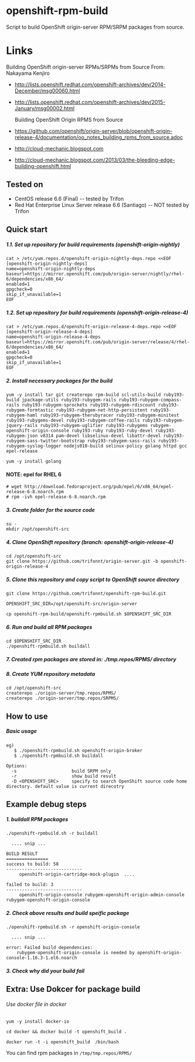 openshift-rpm-build
==================

Script to build OpenShift origin-server RPM/SRPM packages from source.


Links
=====

   Building OpenShift origin-server RPMs/SRPMs from Source
   From: Nakayama Kenjiro <nakayamakenjiro at gmail com>
 + http://lists.openshift.redhat.com/openshift-archives/dev/2014-December/msg00060.html
 + http://lists.openshift.redhat.com/openshift-archives/dev/2015-January/msg00002.html

   Building OpenShift Origin RPMS from Source
 - https://github.com/openshift/origin-server/blob/openshift-origin-release-4/documentation/oo_notes_building_rpms_from_source.adoc

 - http://cloud-mechanic.blogspot.com
 - http://cloud-mechanic.blogspot.com/2013/03/the-bleeding-edge-building-openshift.html


Tested on
-----
* CentOS release 6.6 (Final) -- tested by Trifon
* Red Hat Enterprise Linux Server release 6.6 (Santiago) -- NOT tested by Trifon

Quick start
----------

##### 1.1. Set up repository for build requirements (openshift-origin-nightly)
```
cat > /etc/yum.repos.d/openshift-origin-nightly-deps.repo <<EOF
[openshift-origin-nightly-deps]
name=openshift-origin-nightly-deps
baseurl=https://mirror.openshift.com/pub/origin-server/nightly/rhel-6/dependencies/x86_64/
enabled=1
gpgcheck=0
skip_if_unavailable=1
EOF
```

##### 1.2. Set up repository for build requirements (openshift-origin-release-4)
```
cat > /etc/yum.repos.d/openshift-origin-release-4-deps.repo <<EOF
[openshift-origin-release-4-deps]
name=openshift-origin-release-4-deps
baseurl=https://mirror.openshift.com/pub/origin-server/release/4/rhel-6/dependencies/x86_64/
enabled=1
gpgcheck=0
skip_if_unavailable=1
EOF
```

##### 2. Install necessary packages for the build
```
yum -y install tar git createrepo rpm-build scl-utils-build ruby193-build jpackage-utils ruby193-rubygem-rails ruby193-rubygem-compass-rails ruby193-rubygem-sprockets ruby193-rubygem-rdiscount ruby193-rubygem-formtastic ruby193-rubygem-net-http-persistent ruby193-rubygem-haml ruby193-rubygem-therubyracer ruby193-rubygem-minitest ruby193-rubygems-devel ruby193-rubygem-coffee-rails ruby193-rubygem-jquery-rails ruby193-rubygem-uglifier ruby193-rubygems rubygem-openshift-origin-console ruby193-ruby ruby193-ruby-devel ruby193-rubygem-json v8314 pam-devel libselinux-devel libattr-devel ruby193-rubygem-sass-twitter-bootstrap ruby193-rubygem-sass-rails ruby193-rubygem-syslog-logger nodejs010-build selinux-policy golang httpd gcc epel-release

yum -y install golang
```

#### NOTE: epel for RHEL 6
```
# wget http://download.fedoraproject.org/pub/epel/6/x86_64/epel-release-6-8.noarch.rpm
# rpm -ivh epel-release-6-8.noarch.rpm
```

##### 3. Create folder for the source code
```
su -
mkdir /opt/openshift-src
```

##### 4. Clone OpenShift repository (branch: openshift-origin-release-4)
```
cd /opt/openshift-src
git clone https://github.com/trifonnt/origin-server.git -b openshift-origin-release-4
```

##### 5. Clone this repository and copy script to OpenShift source directory
```
git clone https://github.com/trifonnt/openshift-rpm-build.git
```

```
OPENSHIFT_SRC_DIR=/opt/openshift-src/origin-server
```

```
cp openshift-rpm-build/openshift-rpmbuild.sh $OPENSHIFT_SRC_DIR
```

##### 6. Run and build all RPM packages
```
cd $OPENSHIFT_SRC_DIR
./openshift-rpmbuild.sh buildall
```

##### 7. Created rpm packages are stored in: ./tmp.repos/RPMS/ directory

##### 8. Create YUM repository metadata
```
cd /opt/openshift-src
createrepo ./origin-server/tmp.repos/RPMS/
createrepo ./origin-server/tmp.repos/SRPMS/
```


How to use
----------

##### Basic usage

````
eg)
   $ ./openshift-rpmbuild.sh openshift-origin-broker
   $ ./openshift-rpmbuild.sh buildall

Options:
  -s                     build SRPM only
  -r                     show build result
  -D <OPENSHIFT_SRC>     specify to search OpenShift source code home directory. default value is current direcotry
````

Example debug steps
---------

##### 1. buildall RPM packages

````
./openshift-rpmbuild.sh -r buildall

  .... snip ...

BUILD RESULT
================
success to build: 58
-----------------------------
     openshift-origin-cartridge-mock-plugin  ....

failed to build: 3
-----------------------------
     openshift-origin-console rubygem-openshift-origin-admin-console rubygem-openshift-origin-console

````

##### 2. Check above results and build speific package

````
./openshift-rpmbuild.sh -r openshift-origin-console

  .... snip ...

error: Failed build dependencies:
	rubygem-openshift-origin-console is needed by openshift-origin-console-1.16.3-1.el6.noarch
````

##### 3. Check why did your build fail


Extra: Use Dokcer for package build
---------

###### Use docker file in docker

````
yum -y install docker-io
````

````
cd docker && docker build -t openshift_build .
````

````
docker run -t -i openshift_build  /bin/bash
````

You can find rpm packages in `/tmp/tmp.repos/RPMS/`
